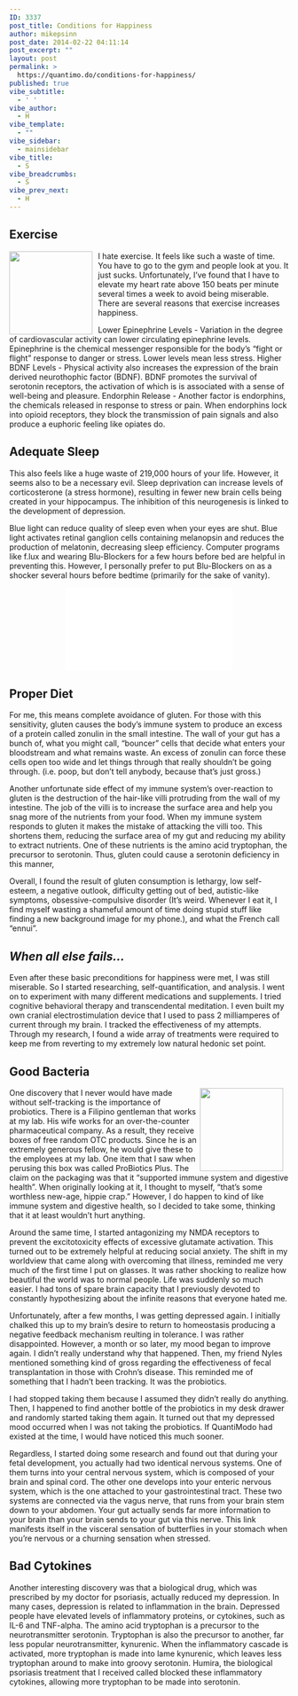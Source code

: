 ```yaml
---
ID: 3337
post_title: Conditions for Happiness
author: mikepsinn
post_date: 2014-02-22 04:11:14
post_excerpt: ""
layout: post
permalink: >
  https://quantimo.do/conditions-for-happiness/
published: true
vibe_subtitle:
  - ' '
vibe_author:
  - H
vibe_template:
  - ""
vibe_sidebar:
  - mainsidebar
vibe_title:
  - S
vibe_breadcrumbs:
  - S
vibe_prev_next:
  - H
---
```

<h2>Exercise</h2>
<img style="margin-right: 10px;" src="https://i.imgur.com/8gwWoLF.jpg" alt="" width="150px" height="150px" align="left" />I hate exercise. It feels like such a waste of time. You have to go to the gym and people look at you. It just sucks. Unfortunately, I’ve found that I have to elevate my heart rate above 150 beats per minute several times a week to avoid being miserable. There are several reasons that exercise increases happiness.

Lower Epinephrine Levels - Variation in the degree of cardiovascular activity can lower circulating epinephrine levels. Epinephrine is the chemical messenger responsible for the body’s “fight or flight” response to danger or stress. Lower levels mean less stress.
Higher BDNF Levels - Physical activity also increases the expression of the brain derived neurothophic factor (BDNF). BDNF promotes the survival of serotonin receptors, the activation of which is is associated with a sense of well-being and pleasure.
Endorphin Release - Another factor is endorphins, the chemicals released in response to stress or pain. When endorphins lock into opioid receptors, they block the transmission of pain signals and also produce a euphoric feeling like opiates do.
<h2>Adequate Sleep</h2>
This also feels like a huge waste of 219,000 hours of your life. However, it seems also to be a necessary evil. Sleep deprivation can increase levels of corticosterone (a stress hormone), resulting in fewer new brain cells being created in your hippocampus. The inhibition of this neurogenesis is linked to the development of depression.

Blue light can reduce quality of sleep even when your eyes are shut. Blue light activates retinal ganglion cells containing melanopsin and reduces the production of melatonin, decreasing sleep efficiency. Computer programs like f.lux and wearing Blu-Blockers for a few hours before bed are helpful in preventing this. However, I personally prefer to put Blu-Blockers on as a shocker several hours before bedtime (primarily for the sake of vanity).
<p style="text-align: center;"><iframe src="//www.youtube.com/embed/_Png-PC0ews?rel=0" width="300" height="150" frameborder="0"></iframe></p>

<h2>Proper Diet</h2>
For me, this means complete avoidance of gluten. For those with this sensitivity, gluten causes the body’s immune system to produce an excess of a protein called zonulin in the small intestine. The wall of your gut has a bunch of, what you might call, “bouncer” cells that decide what enters your bloodstream and what remains waste. An excess of zonulin can force these cells open too wide and let things through that really shouldn’t be going through. (i.e. poop, but don’t tell anybody, because that’s just gross.)

Another unfortunate side effect of my immune system’s over-reaction to gluten is the destruction of the hair-like villi protruding from the wall of my intestine. The job of the villi is to increase the surface area and help you snag more of the nutrients from your food. When my immune system responds to gluten it makes the mistake of attacking the villi too. This shortens them, reducing the surface area of my gut and reducing my ability to extract nutrients. One of these nutrients is the amino acid tryptophan, the precursor to serotonin. Thus, gluten could cause a serotonin deficiency in this manner,

Overall, I found the result of gluten consumption is lethargy, low self-esteem, a negative outlook, difficulty getting out of bed, autistic-like symptoms, obsessive-compulsive disorder (It’s weird. Whenever I eat it, I find myself wasting a shameful amount of time doing stupid stuff like finding a new background image for my phone.), and what the French call “ennui”.
<h2><i>When all else fails…</i></h2>
Even after these basic preconditions for happiness were met, I was still miserable. So I started researching, self-quantification, and analysis. I went on to experiment with many different medications and supplements. I tried cognitive behavioral therapy and transcendental meditation. I even built my own cranial electrostimulation device that I used to pass 2 milliamperes of current through my brain. I tracked the effectiveness of my attempts. Through my research, I found a wide array of treatments were required to keep me from reverting to my extremely low natural hedonic set point.
<h2>Good Bacteria</h2>
<img style="margin-right: 10px;" src="https://i.imgur.com/sSafgW0.png" alt="" width="150px" height="150px" align="right" />One discovery that I never would have made without self-tracking is the importance of probiotics. There is a Filipino gentleman that works at my lab. His wife works for an over-the-counter pharmaceutical company. As a result, they receive boxes of free random OTC products. Since he is an extremely generous fellow, he would give these to the employees at my lab. One item that I saw when perusing this box was called ProBiotics Plus. The claim on the packaging was that it “supported immune system and digestive health”. When originally looking at it, I thought to myself, “that’s some worthless new-age, hippie crap.” However, I do happen to kind of like immune system and digestive health, so I decided to take some, thinking that it at least wouldn’t hurt anything.

Around the same time, I started antagonizing my NMDA receptors to prevent the excitotoxicity effects of excessive glutamate activation. This turned out to be extremely helpful at reducing social anxiety. The shift in my worldview that came along with overcoming that illness, reminded me very much of the first time I put on glasses. It was rather shocking to realize how beautiful the world was to normal people. Life was suddenly so much easier. I had tons of spare brain capacity that I previously devoted to constantly hypothesizing about the infinite reasons that everyone hated me.

Unfortunately, after a few months, I was getting depressed again. I initially chalked this up to my brain’s desire to return to homeostasis producing a negative feedback mechanism reulting in tolerance. I was rather disappointed. However, a month or so later, my mood began to improve again. I didn’t really understand why that happened. Then, my friend Nyles mentioned something kind of gross regarding the effectiveness of fecal transplantation in those with Crohn’s disease. This reminded me of something that I hadn’t been tracking. It was the probiotics.

I had stopped taking them because I assumed they didn’t really do anything. Then, I happened to find another bottle of the probiotics in my desk drawer and randomly started taking them again. It turned out that my depressed mood occurred when I was not taking the probiotics. If QuantiModo had existed at the time, I would have noticed this much sooner.

Regardless, I started doing some research and found out that during your fetal development, you actually had two identical nervous systems. One of them turns into your central nervous system, which is composed of your brain and spinal cord. The other one develops into your enteric nervous system, which is the one attached to your gastrointestinal tract. These two systems are connected via the vagus nerve, that runs from your brain stem down to your abdomen. Your gut actually sends far more information to your brain than your brain sends to your gut via this nerve. This link manifests itself in the visceral sensation of butterflies in your stomach when you’re nervous or a churning sensation when stressed.
<h2>Bad Cytokines</h2>
Another interesting discovery was that a biological drug, which was prescribed by my doctor for psoriasis, actually reduced my depression. In many cases, depression is related to inflammation in the brain. Depressed people have elevated levels of inflammatory proteins, or cytokines, such as IL-6 and TNF-alpha. The amino acid tryptophan is a precursor to the neurotransmitter serotonin. Tryptophan is also the precursor to another, far less popular neurotransmitter, kynurenic. When the inflammatory cascade is activated, more tryptophan is made into lame kynurenic, which leaves less tryptophan around to make into groovy serotonin. Humira, the biological psoriasis treatment that I received called blocked these inflammatory cytokines, allowing more tryptophan to be made into serotonin.